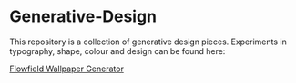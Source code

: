 Generative-Design
=================

This repository is a collection of generative design pieces. Experiments in typography, shape, colour and design can be found here:

[Flowfield Wallpaper Generator](../blob/master/FlowfieldWallpaper/BookCover_Final)
